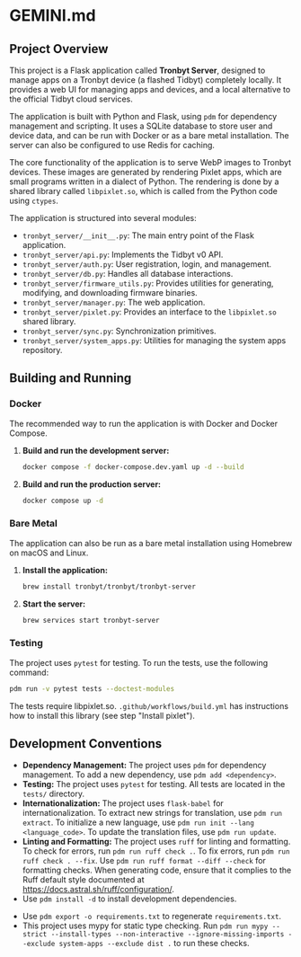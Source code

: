 # GEMINI.md

## Project Overview

This project is a Flask application called **Tronbyt Server**, designed to manage apps on a Tronbyt device (a flashed Tidbyt) completely locally. It provides a web UI for managing apps and devices, and a local alternative to the official Tidbyt cloud services.

The application is built with Python and Flask, using `pdm` for dependency management and scripting. It uses a SQLite database to store user and device data, and can be run with Docker or as a bare metal installation. The server can also be configured to use Redis for caching.

The core functionality of the application is to serve WebP images to Tronbyt devices. These images are generated by rendering Pixlet apps, which are small programs written in a dialect of Python. The rendering is done by a shared library called `libpixlet.so`, which is called from the Python code using `ctypes`.

The application is structured into several modules:

*   `tronbyt_server/__init__.py`: The main entry point of the Flask application.
*   `tronbyt_server/api.py`: Implements the Tidbyt v0 API.
*   `tronbyt_server/auth.py`: User registration, login, and management.
*   `tronbyt_server/db.py`: Handles all database interactions.
*   `tronbyt_server/firmware_utils.py`: Provides utilities for generating, modifying, and downloading firmware binaries.
*   `tronbyt_server/manager.py`: The web application.
*   `tronbyt_server/pixlet.py`: Provides an interface to the `libpixlet.so` shared library.
*   `tronbyt_server/sync.py`: Synchronization primitives.
*   `tronbyt_server/system_apps.py`: Utilities for managing the system apps repository.

## Building and Running

### Docker

The recommended way to run the application is with Docker and Docker Compose.

1.  **Build and run the development server:**

    ```sh
    docker compose -f docker-compose.dev.yaml up -d --build
    ```

2.  **Build and run the production server:**

    ```sh
    docker compose up -d
    ```

### Bare Metal

The application can also be run as a bare metal installation using Homebrew on macOS and Linux.

1.  **Install the application:**

    ```sh
    brew install tronbyt/tronbyt/tronbyt-server
    ```

2.  **Start the server:**

    ```sh
    brew services start tronbyt-server
    ```

### Testing

The project uses `pytest` for testing. To run the tests, use the following command:

```sh
pdm run -v pytest tests --doctest-modules
```

The tests require libpixlet.so. `.github/workflows/build.yml` has instructions how to install this library (see step "Install pixlet").

## Development Conventions

*   **Dependency Management:** The project uses `pdm` for dependency management. To add a new dependency, use `pdm add <dependency>`.
*   **Testing:** The project uses `pytest` for testing. All tests are located in the `tests/` directory.
*   **Internationalization:** The project uses `flask-babel` for internationalization. To extract new strings for translation, use `pdm run extract`. To initialize a new language, use `pdm run init --lang <language_code>`. To update the translation files, use `pdm run update`.
*   **Linting and Formatting:** The project uses `ruff` for linting and formatting. To check for errors, run `pdm run ruff check .`. To fix errors, run `pdm run ruff check . --fix`. Use `pdm run ruff format --diff --check` for formatting checks. When generating code, ensure that it complies to the Ruff default style documented at https://docs.astral.sh/ruff/configuration/.
* Use `pdm install -d` to install development dependencies.
- Use `pdm export -o requirements.txt` to regenerate `requirements.txt`.
- This project uses mypy for static type checking. Run `pdm run mypy --strict --install-types --non-interactive --ignore-missing-imports --exclude system-apps --exclude dist .` to run these checks.

